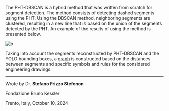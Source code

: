 The PHT-DBSCAN is a hybrid method that was written from scratch for segment detection. 
The method consists of detecting dashed segments using the PHT. Using the DBSCAN method, neighboring segments are clustered, resulting in a new line that is based on the union of the segments detected by the PHT.
An example of the results of using the method is presented below.

![b](https://github.com/user-attachments/assets/3778928c-32eb-4061-8e42-22ef567fcac0)

Taking into account the segments reconstructed by PHT-DBSCAN and the YOLO bounding boxes, a [graph](https://github.com/SFStefenon/Digital_ED/tree/main/Graph) is constructed based on the distances between segments and specific symbols and rules for the considered engineering drawings.

---

Wrote by Dr. **Stefano Frizzo Stefenon**

Fondazione Bruno Kessler

Trento, Italy, October 10, 2024
